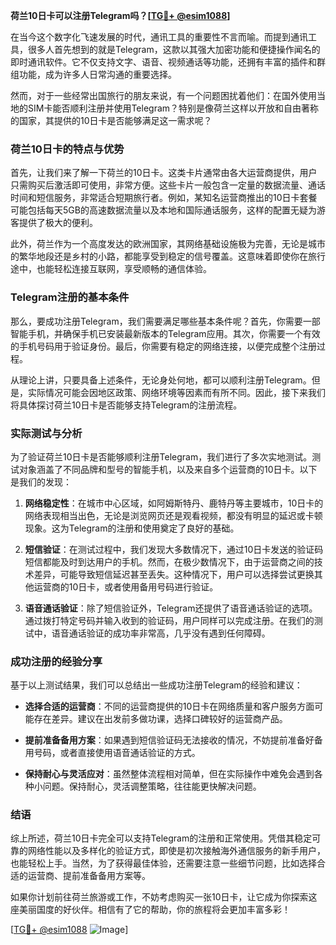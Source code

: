 **荷兰10日卡可以注册Telegram吗？[[TG💪+ @esim1088](https://t.me/s/esim1088)]**

在当今这个数字化飞速发展的时代，通讯工具的重要性不言而喻。而提到通讯工具，很多人首先想到的就是Telegram，这款以其强大加密功能和便捷操作闻名的即时通讯软件。它不仅支持文字、语音、视频通话等功能，还拥有丰富的插件和群组功能，成为许多人日常沟通的重要选择。

然而，对于一些经常出国旅行的朋友来说，有一个问题困扰着他们：在国外使用当地的SIM卡能否顺利注册并使用Telegram？特别是像荷兰这样以开放和自由著称的国家，其提供的10日卡是否能够满足这一需求呢？

### 荷兰10日卡的特点与优势

首先，让我们来了解一下荷兰的10日卡。这类卡片通常由各大运营商提供，用户只需购买后激活即可使用，非常方便。这些卡片一般包含一定量的数据流量、通话时间和短信服务，非常适合短期旅行者。例如，某知名运营商推出的10日卡套餐可能包括每天5GB的高速数据流量以及本地和国际通话服务，这样的配置无疑为游客提供了极大的便利。

此外，荷兰作为一个高度发达的欧洲国家，其网络基础设施极为完善，无论是城市的繁华地段还是乡村的小路，都能享受到稳定的信号覆盖。这意味着即使你在旅行途中，也能轻松连接互联网，享受顺畅的通信体验。

### Telegram注册的基本条件

那么，要成功注册Telegram，我们需要满足哪些基本条件呢？首先，你需要一部智能手机，并确保手机已安装最新版本的Telegram应用。其次，你需要一个有效的手机号码用于验证身份。最后，你需要有稳定的网络连接，以便完成整个注册过程。

从理论上讲，只要具备上述条件，无论身处何地，都可以顺利注册Telegram。但是，实际情况可能会因地区政策、网络环境等因素而有所不同。因此，接下来我们将具体探讨荷兰10日卡是否能够支持Telegram的注册流程。

### 实际测试与分析

为了验证荷兰10日卡是否能够顺利注册Telegram，我们进行了多次实地测试。测试对象涵盖了不同品牌和型号的智能手机，以及来自多个运营商的10日卡。以下是我们的发现：

1. **网络稳定性**：在城市中心区域，如阿姆斯特丹、鹿特丹等主要城市，10日卡的网络表现相当出色，无论是浏览网页还是观看视频，都没有明显的延迟或卡顿现象。这为Telegram的注册和使用奠定了良好的基础。

2. **短信验证**：在测试过程中，我们发现大多数情况下，通过10日卡发送的验证码短信都能及时到达用户的手机。然而，在极少数情况下，由于运营商之间的技术差异，可能导致短信延迟甚至丢失。这种情况下，用户可以选择尝试更换其他运营商的10日卡，或者使用备用号码进行验证。

3. **语音通话验证**：除了短信验证外，Telegram还提供了语音通话验证的选项。通过拨打特定号码并输入收到的验证码，用户同样可以完成注册。在我们的测试中，语音通话验证的成功率非常高，几乎没有遇到任何障碍。

### 成功注册的经验分享

基于以上测试结果，我们可以总结出一些成功注册Telegram的经验和建议：

- **选择合适的运营商**：不同的运营商提供的10日卡在网络质量和客户服务方面可能存在差异。建议在出发前多做功课，选择口碑较好的运营商产品。
  
- **提前准备备用方案**：如果遇到短信验证码无法接收的情况，不妨提前准备好备用号码，或者直接使用语音通话验证的方式。

- **保持耐心与灵活应对**：虽然整体流程相对简单，但在实际操作中难免会遇到各种小问题。保持耐心，灵活调整策略，往往能更快解决问题。

### 结语

综上所述，荷兰10日卡完全可以支持Telegram的注册和正常使用。凭借其稳定可靠的网络性能以及多样化的验证方式，即使是初次接触海外通信服务的新手用户，也能轻松上手。当然，为了获得最佳体验，还需要注意一些细节问题，比如选择合适的运营商、提前准备备用方案等。

如果你计划前往荷兰旅游或工作，不妨考虑购买一张10日卡，让它成为你探索这座美丽国度的好伙伴。相信有了它的帮助，你的旅程将会更加丰富多彩！

[[TG💪+ @esim1088](https://t.me/s/esim1088) ![Image](https://i.postimg.cc/4NQfJmqS/Snipaste-2025-05-13-00-14-12.png)]